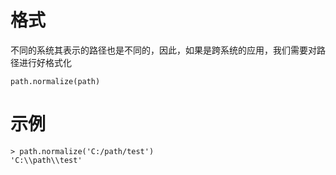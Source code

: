 # 格式
不同的系统其表示的路径也是不同的，因此，如果是跨系统的应用，我们需要对路径进行好格式化
```
path.normalize(path)
```
# 示例
```
> path.normalize('C:/path/test')
'C:\\path\\test'
```